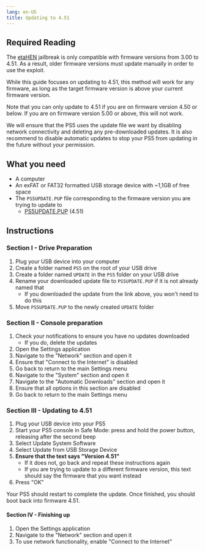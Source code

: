 ```yaml
---
lang: en-US
title: Updating to 4.51
---
```


## Required Reading

The [etaHEN](https://github.com/LightningMods/etaHEN) jailbreak is only compatible with firmware versions from 3.00 to 4.51. As a result, older firmware versions must update manually in order to use the exploit.

While this guide focuses on updating to 4.51, this method will work for any firmware, as long as the target firmware version is above your current firmware version.

Note that you can only update to 4.51 if you are on firmware version 4.50 or below. If you are on firmware version 5.00 or above, this will not work.

We will ensure that the PS5 uses the update file we want by disabling network connectivity and deleting any pre-downloaded updates. It is also recommend to disable automatic updates to stop your PS5 from updating in the future without your permission.

## What you need

- A computer
- An exFAT or FAT32 formatted USB storage device with ~1,1GB of free space
- The `PS5UPDATE.PUP` file corresponding to the firmware version you are trying to update to
  - [<i class="fas fa-download"></i> PS5UPDATE.PUP](https://archive.org/download/ps5-official-firmwares/System%20Firmwares/Firmware%2004.51.00/PS5UPDATE.PUP) (4.51)

## Instructions

### Section I - Drive Preparation

1. Plug your USB device into your computer
1. Create a folder named `PS5` on the root of your USB drive
1. Create a folder named `UPDATE` in the `PS5` folder on your USB drive
1. Rename your downloaded update file to `PS5UPDATE.PUP` if it is not already named that
    - If you downloaded the update from the link above, you won't need to do this
1. Move `PS5UPDATE.PUP` to the newly created `UPDATE` folder

### Section II - Console preparation

1. Check your notifications to ensure you have no updates downloaded
    - If you do, delete the updates
1. Open the Settings application
1. Navigate to the "Network" section and open it
1. Ensure that "Connect to the Internet" is disabled
1. Go back to return to the main Settings menu
1. Navigate to the "System" section and open it
1. Navigate to the "Automatic Downloads" section and open it
1. Ensure that all options in this section are disabled
1. Go back to return to the main Settings menu

### Section III - Updating to 4.51

1. Plug your USB device into your PS5
1. Start your PS5 console in Safe Mode: press and hold the power button, releasing after the second beep
1.  Select Update System Software
1. Select Update from USB Storage Device
1. **Ensure that the text says "Version 4.51"**
    - If it does not, go back and repeat these instructions again
    - If you are trying to update to a different firmware version, this text should say the firmware that you want instead
1. Press "OK"

Your PS5 should restart to complete the update. Once finished, you should boot back into firmware 4.51.

#### Section IV - Finishing up

1. Open the Settings application
1. Navigate to the "Network" section and open it
1. To use network functionality, enable "Connect to the Internet"